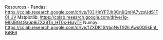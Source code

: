 Resources -
Pandas: https://colab.research.google.com/drive/103jHnYF7Jh3Cn9Qm1A7vzxUdS1F0I_JV
Matplotlib: https://colab.research.google.com/drive/1g-M0JBG4Ga6p9iZX28Tn_HT0x-HiayTF
Numpy: https://colab.research.google.com/drive/1ZXDK1SNbqNvT92ILAws0Q9sEhl_KiBE6
